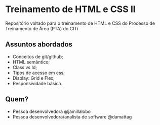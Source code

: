 # Treinamento de HTML e CSS II
Repositório voltado para o treinamento de HTML e CSS do Processo de Treinamento de Área (PTA) do CITi

## Assuntos abordados
- Conceitos de git/github;
- HTML semântico;
- Class vs Id;
- Tipos de acesso em css;
- Display: Grid e Flex;
- Responsividade básica.

## Quem?
- Pessoa desenvolvedora @jamillalobo
- Pessoa desenvolvedora/analista de software @damattag
